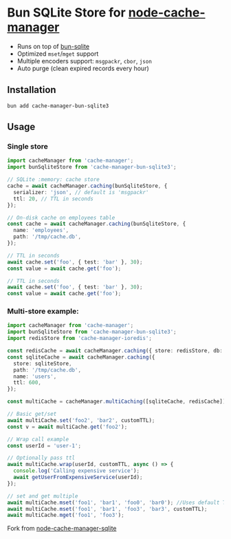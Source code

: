 # Bun SQLite Store for [node-cache-manager](https://github.com/BryanDonovan/node-cache-manager)

- Runs on top of [bun-sqlite](https://bun.sh/docs/api/sqlite)
- Optimized `mset`/`mget` support
- Multiple encoders support: `msgpackr`, `cbor`, `json`
- Auto purge (clean expired records every hour)

## Installation

```
bun add cache-manager-bun-sqlite3
```

## Usage

### Single store

```ts
import cacheManager from 'cache-manager';
import bunSqliteStore from 'cache-manager-bun-sqlite3';

// SQLite :memory: cache store
cache = await cacheManager.caching(bunSqliteStore, {
  serializer: 'json', // default is 'msgpackr'
  ttl: 20, // TTL in seconds
});

// On-disk cache on employees table
const cache = await cacheManager.caching(bunSqliteStore, {
  name: 'employees',
  path: '/tmp/cache.db',
});

// TTL in seconds
await cache.set('foo', { test: 'bar' }, 30);
const value = await cache.get('foo');

// TTL in seconds
await cache.set('foo', { test: 'bar' }, 30);
const value = await cache.get('foo');
```

### Multi-store example:

```ts
import cacheManager from 'cache-manager';
import bunSqliteStore from 'cache-manager-bun-sqlite3';
import redisStore from 'cache-manager-ioredis';

const redisCache = await cacheManager.caching({ store: redisStore, db: 0, ttl: 600 });
const sqliteCache = await cacheManager.caching({
  store: sqliteStore,
  path: '/tmp/cache.db',
  name: 'users',
  ttl: 600,
});

const multiCache = cacheManager.multiCaching([sqliteCache, redisCache]);

// Basic get/set
await multiCache.set('foo2', 'bar2', customTTL);
const v = await multiCache.get('foo2');

// Wrap call example
const userId = 'user-1';

// Optionally pass ttl
await multiCache.wrap(userId, customTTL, async () => {
  console.log('Calling expensive service');
  await getUserFromExpensiveService(userId);
});

// set and get multiple
await multiCache.mset('foo1', 'bar1', 'foo0', 'bar0'); //Uses default TTL
await multiCache.mset('foo1', 'bar1', 'foo3', 'bar3', customTTL);
await multiCache.mget('foo1', 'foo3');
```

Fork from [node-cache-manager-sqlite](https://github.com/maxpert/node-cache-manager-sqlite)
